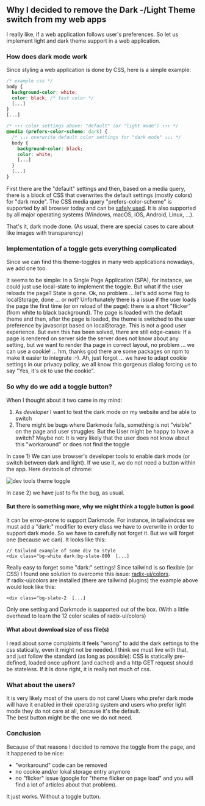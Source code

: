 ## Why I decided to remove the Dark -/Light Theme switch from my web apps

I really like, if a web application follows user's preferences.
So let us implement light and dark theme support in a web application.

### How does dark mode work

Since styling a web application is done by CSS, here is a simple example:

```css
/* example css */
body {
  background-color: white;
  color: black; /* text color */
  [...]
}
[...]

/* ↑↑↑ color settings above: "default" (or "light mode") ↑↑↑ */
@media (prefers-color-scheme: dark) {
  /* ↓↓↓ overwrite default color settings for "dark mode" ↓↓↓ */
  body {
    background-color: black;
    color: white;
    [...]
  }
  [...]
}
```

First there are the "default" settings and then, based on a media query, there is a block of CSS that overwrites the default settings (mostly colors) for "dark mode".
The CSS media query "prefers-color-scheme" is supported by all browser today and can be [safely used](https://caniuse.com/?search=prefers-color-scheme). It is also supported by all major operating systems (Windows, macOS, iOS, Android, Linux, ...).

That's it, dark mode done. (As usual, there are special cases to care about like images with transparency)

### Implementation of a toggle gets everything complicated

Since we can find this theme-toggles in many web applications nowadays, we add one too.

It seems to be simple: In a Single Page Application (SPA), for instance, we could just use local-state to implement the toggle.
But what if the user reloads the page? State is gone. Ok, no problem ... let's add some flag to localStorage, done ... or not?
Unfortunately there is a issue if the user loads the page the first time (or on reload of the page): there is a short "flicker" (from white to black background). The page is loaded with the default theme and then, after the page is loaded, the theme is switched to the user preference by javascript based on localStorage. This is not a good user experience. But even this has been solved, there are still edge-cases: If a page is rendered on server side the server does not know about any setting, but we want to render tha page in correct layout, no problem ... we can use a cookie! ... hm, thanks god there are some packages on npm to make it easier to integrate :-). Ah, just forgot ... we have to adapt cookie settings in our privacy policy, we all know this gorgeous dialog forcing us to say "Yes, it's ok to use the cookie".

### So why do we add a toggle button?

When I thought about it two came in my mind:

1. As _developer_ I want to test the dark mode on my website and be able to switch
2. There might be bugs where Darkmode fails, something is not "visible" on the page and user struggles: But the User might be happy to have a switch? Maybe not: It is very likely that the user does not know about this "workaround" or does not find the toggle

In case 1) We can use browser's developer tools to enable dark mode (or switch between dark and light). If we use it, we do not need a button within the app. Here devtools of chrome:

![dev tools theme toggle](/img/blog/devtools-darkmode.webp)

In case 2) we have just to fix the bug, as usual.

#### But there is something more, why we might think a toggle button is good

It can be error-prone to support Darkmode. For instance, in tailwindcss we must add a "dark:" modifier to every class we have to overwrite in order to support dark mode. So we have to carefully not forget it. But we will forget one (because we can). It looks like this:

```
// tailwind example of some div to style
<div class="bg-white dark:bg-slate-800  [...]

```

Really easy to forget some "dark:" settings! Since tailwind is so flexible (or CSS) I found one solution to overcome this issue:
[radix-ui/colors](https://www.radix-ui.com/colors).  
If radix-ui/colors are installed (there are tailwind plugins) the example above would look like this:

```
<div class="bg-slate-2  [...]
```

Only one setting and Darkmode is supported out of the box. (With a little overhead to learn the 12 color scales of radix-ui/colors)

#### What about download size of css file(s)

I read about some complaints it feels "wrong" to add the dark settings to the css statically, even it might not be needed.
I think we must live with that, and just follow the standard (as long as possible): CSS is statically pre-defined, loaded once upfront (and cached) and a http GET request should be stateless. If it is done right, it is really not much of css.

### What about the users?

It is very likely most of the users do not care!
Users who prefer dark mode will have it enabled in their operating system and users who prefer light mode they do not care at all, because it's the default.  
The best button might be the one we do not need.

### Conclusion

Because of that reasons I decided to remove the toggle from the page, and it happened to be nice:

- "workaround" code can be removed
- no cookie and/or lokal storage entry anymore
- no "flicker" issue (google for "theme flicker on page load" and you will find a lot of articles about that problem).

It just works. Without a toggle button.
